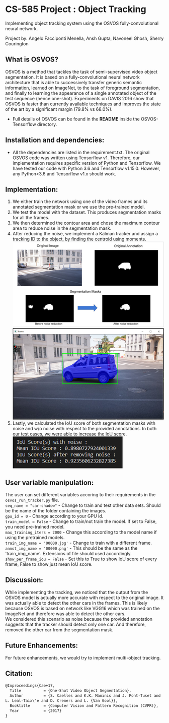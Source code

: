 # CS-585 Project : Object Tracking
Implementing object tracking system using the OSVOS fully-convolutional neural network.

Project by: Angelo Facciponti Menella, Ansh Gupta, Navoneel Ghosh, Sherry Courington

## What is OSVOS?
OSVOS is a method that tackles the task of semi-supervised video object segmentation. It is based on a fully-convolutional neural network architecture that is able to successively transfer generic semantic information, learned on ImageNet, to the task of foreground segmentation, and finally to learning the appearance of a single annotated object of the test sequence (hence one-shot). Experiments on DAVIS 2016 show that OSVOS is faster than currently available techniques and improves the state of the art by a significant margin (79.8% vs 68.0%).

- Full details of OSVOS can be found in the **README** inside the OSVOS-Tensorflow directory.

## Installation and dependencies:
- All the dependencies are listed in the requirement.txt. The original OSVOS code was written using Tensorflow v1. 
Therefore, our implementation requires specific version of Python and Tensorflow. We have tested our code with Python 3.6 and Tensorflow v1.15.0. However, any Python<3.6 and Tensorflow v1.x should work.

## Implementation:
1. We either train the network using one of the video frames and its annotated segmentation mask or we use the pre-trained model.
2. We test the model with the dataset. This produces segmentation masks for all the frames.
3. We then determined the contour area and chose the maximum contour area to reduce noise in the segmentation mask.
4. After reducing the noise, we implement a Kalman tracker and assign a tracking ID to the object, by finding the centroid using moments.
![SEGMENTATION](OSVOS-TensorFlow/doc/Segmentation.PNG)
![TRACKING](OSVOS-TensorFlow/doc/tracking.PNG)
5. Lastly, we calculated the IoU score of both segmentation masks with noise and w/o noise with respect to the provided annotations. In both our test cases, we were able to increase the IoU score.    
![IOU](OSVOS-TensorFlow/doc/IoUScore.PNG)

## User variable manipulation:
The user can set different variables accoring to their requirements in the ```osvos_run_tracker.py``` file.   
```seq_name = "car-shadow"```         - Change to train and test other data sets. Should be the name of the folder containing the images.   
```gpu_id = 0```                      - Change according to your GPU id.   
```train_model = False```             - Change to train/not train the model. If set to False, you need pre-trained model.   
```max_training_iters = 2000```       - Change this according to the model name if using the pretrained models.   
```train_img_name = '00000.jpg'```    - Change to train with a different frame.   
```annot_img_name = '00000.png'```    - This should be the same as the 'train_img_name'. Extensions of file should used accordingly.   
```show_per_frame_iou = False```       - Set this to True to show IoU score of every frame, False to show just mean IoU score.   

## Discussion:
While implementing the tracking, we noticed that the output from the OSVOS model is actually more accurate with respect to the original image. It was actually able to detect the other cars in the frames. This is likely because OSVOS is based on network like VGG16 which was trained on the ImageNet and therefore was able to detect the other cars.   
We considered this scenario as noise because the provided annotation suggests that the tracker should detect only one car. And therefore, removed the other car from the segmentation mask.

## Future Enhancements:
For future enhancements, we would try to implement multi-object tracking.

## Citation:
	@Inproceedings{Cae+17,
	  Title          = {One-Shot Video Object Segmentation},
	  Author         = {S. Caelles and K.K. Maninis and J. Pont-Tuset and L. Leal-Taix\'e and D. Cremers and L. {Van Gool}},
	  Booktitle      = {Computer Vision and Pattern Recognition (CVPR)},
	  Year           = {2017}
	}